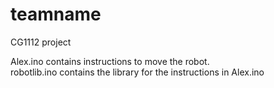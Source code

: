 # teamname
CG1112 project  

Alex.ino contains instructions to move the robot.  
robotlib.ino contains the library for the instructions in Alex.ino
